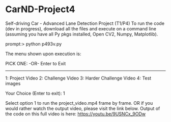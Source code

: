 # CarND-Project4
Self-driving Car - Advanced Lane Detection Project (T1/P4)
To run the code (dev in progress), download all the files and execute on a command line (assuming you have all Py pkgs installed, Open CV2, Numpy, Matplotlib).

prompt:\> python p493v.py

The menu shown upon execution is:

PICK ONE: -OR- Enter to Exit
___________________________________________
1:  Project Video
2:  Challenge Video
3:  Harder Challenge Video
4:  Test images

Your Choice (Enter to exit): 1

Select option 1 to run the project_video.mp4 frame by frame.
OR if you would rather watch the output video, please visit the link below.
Output of the code on this full video is here: https://youtu.be/9USNCx_9ODw
